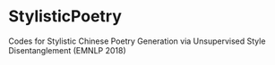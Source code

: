 # StylisticPoetry
Codes for Stylistic Chinese Poetry Generation via Unsupervised Style Disentanglement (EMNLP 2018)
